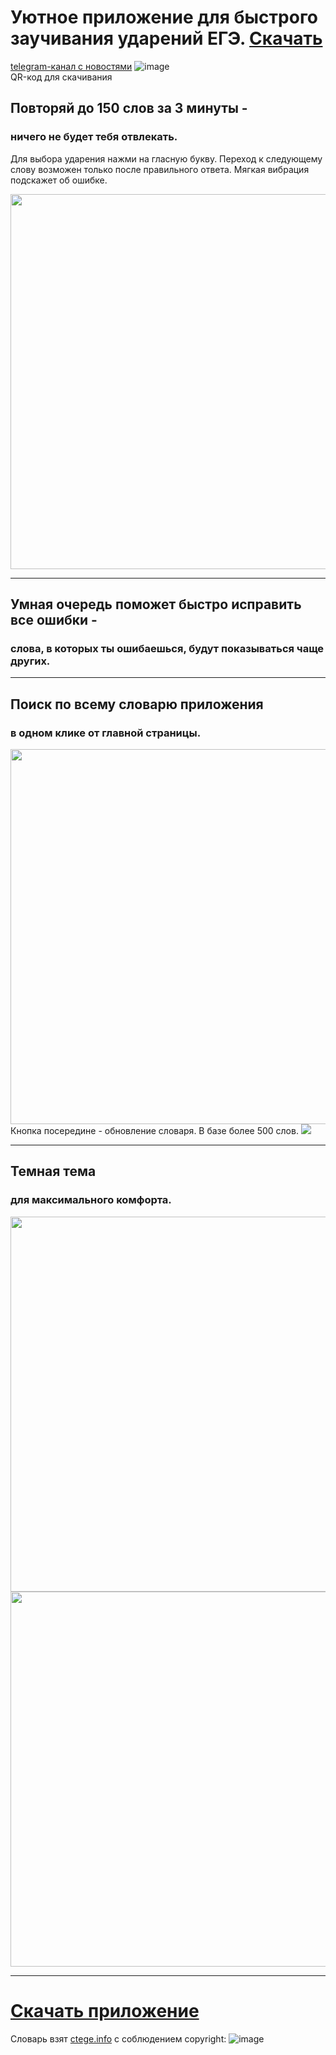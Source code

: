 # Уютное приложение для быстрого заучивания ударений ЕГЭ. [Скачать](https://cli.co/accents-thecattest-apk)  
[telegram-канал с новостями](https://t.me/thecattests_projects) 
![image](https://user-images.githubusercontent.com/57992909/152184732-a38c993c-8b76-4d03-b4d6-bb7ec4a072d7.png)  
QR-код для скачивания

## Повторяй до 150 слов за 3 минуты -
### ничего не будет тебя отвлекать.  
Для выбора ударения нажми на гласную букву. Переход к следующему слову возможен только после правильного ответа. Мягкая вибрация подскажет об ошибке.

<img src="https://github.com/thecattest/accents/raw/master/screenshots/main-light.jpg" height="600">  

---
## Умная очередь поможет быстро исправить все ошибки -
### слова, в которых ты ошибаешься, будут показываться чаще других.

---
## Поиск по всему словарю приложения
### в одном клике от главной страницы.
<img src="https://github.com/thecattest/accents/raw/master/screenshots/vocab-light.jpg" height="600">
Кнопка посередине - обновление словаря. В базе более 500 слов.
<img src="https://user-images.githubusercontent.com/57992909/166425788-b8e53ec8-8ba7-4f55-802f-f41da04196b3.png">

---
## Темная тема
### для максимального комфорта.
<div>
<img src="https://github.com/thecattest/accents/raw/master/screenshots/main-dark.jpg" height="600">
<img src="https://github.com/thecattest/accents/raw/master/screenshots/vocab-dark.jpg" height="600">
</div>

---
# [Скачать приложение](https://cli.co/accents-thecattest-apk)  
Словарь взят [ctege.info](https://ctege.info/russkiy-yazyik-teoriya-ege/orfoepicheskiy-slovnik-minimum-ege-po-russkomu-yazyiku.html) с соблюдением copyright: 
![image](https://user-images.githubusercontent.com/57992909/166425522-deca4ab5-e33f-41d7-99a1-18818373ac0d.png) 



